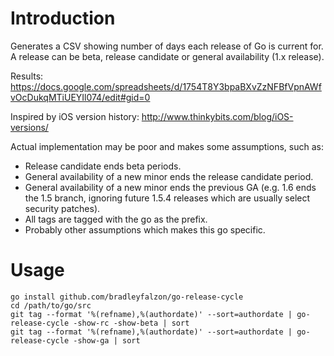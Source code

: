 # Introduction

Generates a CSV showing number of days each release of Go is current for. A release can be beta, release candidate or
general availability (1.x release).

Results: https://docs.google.com/spreadsheets/d/1754T8Y3bpaBXvZzNFBfVpnAWfvOcDukqMTiUEYIl074/edit#gid=0

Inspired by iOS version history: http://www.thinkybits.com/blog/iOS-versions/

Actual implementation may be poor and makes some assumptions, such as:

- Release candidate ends beta periods.
- General availability of a new minor ends the release candidate period.
- General availability of a new minor ends the previous GA (e.g. 1.6 ends the 1.5 branch, ignoring future 1.5.4 releases
    which are usually select security patches).
- All tags are tagged with the go as the prefix.
- Probably other assumptions which makes this go specific.

# Usage

```
go install github.com/bradleyfalzon/go-release-cycle
cd /path/to/go/src
git tag --format '%(refname),%(authordate)' --sort=authordate | go-release-cycle -show-rc -show-beta | sort
git tag --format '%(refname),%(authordate)' --sort=authordate | go-release-cycle -show-ga | sort
```
